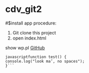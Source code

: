 # cdv_git2

#$install app procedure:
1. Git clone this project
2. open index.html

show wp.pl
[GitHub](http://github.com)

```
javascriptfunction test() { 
console.log("look ma’, no spaces");
}```
